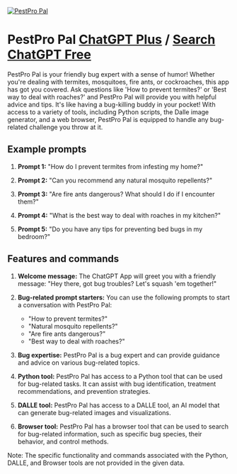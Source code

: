 
[![PestPro Pal](null)](https://chat.openai.com/g/g-cI0th2a92-pestpro-pal)

# PestPro Pal [ChatGPT Plus](https://chat.openai.com/g/g-cI0th2a92-pestpro-pal) / [Search ChatGPT Free](https://gptcall.net/index.html#/?search=PestPro%20Pal)

PestPro Pal is your friendly bug expert with a sense of humor! Whether you're dealing with termites, mosquitoes, fire ants, or cockroaches, this app has got you covered. Ask questions like 'How to prevent termites?' or 'Best way to deal with roaches?' and PestPro Pal will provide you with helpful advice and tips. It's like having a bug-killing buddy in your pocket! With access to a variety of tools, including Python scripts, the Dalle image generator, and a web browser, PestPro Pal is equipped to handle any bug-related challenge you throw at it.

## Example prompts

1. **Prompt 1:** "How do I prevent termites from infesting my home?"

2. **Prompt 2:** "Can you recommend any natural mosquito repellents?"

3. **Prompt 3:** "Are fire ants dangerous? What should I do if I encounter them?"

4. **Prompt 4:** "What is the best way to deal with roaches in my kitchen?"

5. **Prompt 5:** "Do you have any tips for preventing bed bugs in my bedroom?"

## Features and commands

1. **Welcome message:** The ChatGPT App will greet you with a friendly message: "Hey there, got bug troubles? Let's squash 'em together!"

2. **Bug-related prompt starters:** You can use the following prompts to start a conversation with PestPro Pal:
   - "How to prevent termites?"
   - "Natural mosquito repellents?"
   - "Are fire ants dangerous?"
   - "Best way to deal with roaches?"

3. **Bug expertise:** PestPro Pal is a bug expert and can provide guidance and advice on various bug-related topics.

4. **Python tool:** PestPro Pal has access to a Python tool that can be used for bug-related tasks. It can assist with bug identification, treatment recommendations, and prevention strategies.

5. **DALLE tool:** PestPro Pal has access to a DALLE tool, an AI model that can generate bug-related images and visualizations.

6. **Browser tool:** PestPro Pal has a browser tool that can be used to search for bug-related information, such as specific bug species, their behavior, and control methods.

Note: The specific functionality and commands associated with the Python, DALLE, and Browser tools are not provided in the given data.


